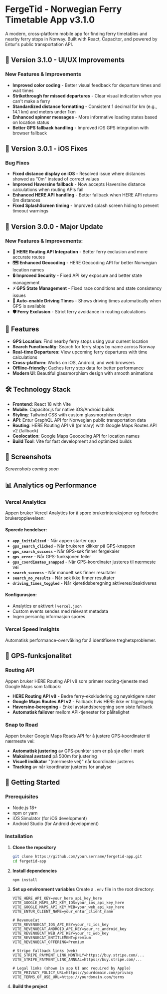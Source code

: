 # FergeTid - Norwegian Ferry Timetable App v3.1.0

A modern, cross-platform mobile app for finding ferry timetables and nearby ferry stops in Norway. Built with React, Capacitor, and powered by Entur's public transportation API.

## 🎉 Version 3.1.0 - UI/UX Improvements

### New Features & Improvements
- **Improved color coding** - Better visual feedback for departure times and wait times
- **Strikethrough for missed departures** - Clear visual indication when you can't make a ferry
- **Standardized distance formatting** - Consistent 1 decimal for km (e.g., 14.1 km) and meters under 1km
- **Enhanced spinner messages** - More informative loading states based on location status
- **Better GPS fallback handling** - Improved iOS GPS integration with browser fallback

## 🎉 Version 3.0.1 - iOS Fixes

### Bug Fixes
- **Fixed distance display on iOS** - Resolved issue where distances showed as "0m" instead of correct values
- **Improved Haversine fallback** - Now accepts Haversine distance calculations when routing APIs fail
- **Enhanced HERE API handling** - Better fallback when HERE API returns 0m distances
- **Fixed SplashScreen timing** - Improved splash screen hiding to prevent timeout warnings

## 🎉 Version 3.0.0 - Major Update

### New Features & Improvements:
- **🚗 HERE Routing API Integration** - Better ferry exclusion and more accurate routes
- **🗺️ Enhanced Geocoding** - HERE Geocoding API for better Norwegian location names
- **🔒 Improved Security** - Fixed API key exposure and better state management
- **⚡ GPS State Management** - Fixed race conditions and state consistency issues
- **🎯 Auto-enable Driving Times** - Shows driving times automatically when GPS is available
- **🛡️ Ferry Exclusion** - Strict ferry avoidance in routing calculations

## 🚢 Features

- **GPS Location**: Find nearby ferry stops using your current location
- **Search Functionality**: Search for ferry stops by name across Norway
- **Real-time Departures**: View upcoming ferry departures with time calculations
- **Cross-platform**: Works on iOS, Android, and web browsers
- **Offline-friendly**: Caches ferry stop data for better performance
- **Modern UI**: Beautiful glassmorphism design with smooth animations

## 🛠️ Technology Stack

- **Frontend**: React 18 with Vite
- **Mobile**: Capacitor.js for native iOS/Android builds
- **Styling**: Tailwind CSS with custom glassmorphism design
- **API**: Entur GraphQL API for Norwegian public transportation data
- **Routing**: HERE Routing API v8 (primary) with Google Maps Routes API v2 (fallback)
- **Geolocation**: Google Maps Geocoding API for location names
- **Build Tool**: Vite for fast development and optimized builds

## 📱 Screenshots

*Screenshots coming soon*

## 📊 Analytics og Performance

### Vercel Analytics
Appen bruker Vercel Analytics for å spore brukerinteraksjoner og forbedre brukeropplevelsen:

#### Sporede hendelser:
- **`app_initialized`** - Når appen starter opp
- **`gps_search_clicked`** - Når brukeren klikker på GPS-knappen
- **`gps_search_success`** - Når GPS-søk finner fergekaier
- **`gps_error`** - Når GPS-funksjonen feiler
- **`gps_coordinates_snapped`** - Når GPS-koordinater justeres til nærmeste vei
- **`search_success`** - Når manuelt søk finner resultater
- **`search_no_results`** - Når søk ikke finner resultater
- **`driving_times_toggled`** - Når kjøretidsberegning aktiveres/deaktiveres

#### Konfigurasjon:
- Analytics er aktivert i `vercel.json`
- Custom events sendes med relevant metadata
- Ingen personlig informasjon spores

### Vercel Speed Insights
Automatisk performance-overvåking for å identifisere treghetsproblemer.

## 📍 GPS-funksjonalitet

### Routing API
Appen bruker HERE Routing API v8 som primær routing-tjeneste med Google Maps som fallback:

- **HERE Routing API v8** - Bedre ferry-ekskludering og nøyaktigere ruter
- **Google Maps Routes API v2** - Fallback hvis HERE ikke er tilgjengelig
- **Haversine-beregning** - Enkel avstandsberegning som siste fallback
- **Automatisk failover** mellom API-tjenester for pålitelighet

### Snap to Road
Appen bruker Google Maps Roads API for å justere GPS-koordinater til nærmeste vei:

- **Automatisk justering** av GPS-punkter som er på sjø eller i mark
- **Maksimal avstand** på 500m for justering
- **Visuell indikator** "(nærmeste vei)" når koordinater justeres
- **Tracking** av når koordinater justeres for analyse

## 🚀 Getting Started

### Prerequisites

- Node.js 18+ 
- npm or yarn
- iOS Simulator (for iOS development)
- Android Studio (for Android development)

### Installation

1. **Clone the repository**
   ```bash
   git clone https://github.com/yourusername/fergetid-app.git
   cd fergetid-app
   ```

2. **Install dependencies**
   ```bash
   npm install
   ```

3. **Set up environment variables**
   Create a `.env` file in the root directory:
   ```env
   VITE_HERE_API_KEY=your_here_api_key_here
   VITE_GOOGLE_MAPS_API_KEY_IOS=your_ios_api_key_here
   VITE_GOOGLE_MAPS_API_KEY_WEB=your_web_api_key_here
   VITE_ENTUR_CLIENT_NAME=your_entur_client_name
   
   # RevenueCat
   VITE_REVENUECAT_IOS_API_KEY=your_rc_ios_key
   VITE_REVENUECAT_ANDROID_API_KEY=your_rc_android_key
   VITE_REVENUECAT_WEB_API_KEY=your_rc_web_key
   VITE_REVENUECAT_ENTITLEMENT=premium
   VITE_REVENUECAT_OFFERING=Premium
   
   # Stripe fallback links (web)
   VITE_STRIPE_PAYMENT_LINK_MONTHLY=https://buy.stripe.com/...
   VITE_STRIPE_PAYMENT_LINK_ANNUAL=https://buy.stripe.com/...
   
   # Legal links (shown in app UI and required by Apple)
   VITE_PRIVACY_POLICY_URL=https://yourdomain.com/privacy
   VITE_TERMS_OF_USE_URL=https://yourdomain.com/terms
   ```

4. **Build the project**
   ```